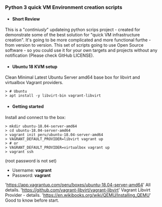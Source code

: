 ### Python 3 quick VM Environment creation scripts
* #### Short Review
This is a "_continiusly_" updateing python scrips project - created for demonstrate some of the best solution for "quick VM infrastructure creation". It's going to be more complicated and more functional furthe - from version to version. This set of scripts going to use Open Source software - so you could use it for your own targets and projects without any notification (Please check GitHub LICENSE).
* #### Ubuntu 18 KVM setup
Clean Minimal Latest Ubuntu Server amd64 base box for libvirt and virtualbox Vagrant providers.

    > # Ubuntu
    > apt install -y libvirt-bin vagrant-libvirt
    
* #### Getting started
Install and connect to the box:

    > mkdir ubuntu-18.04-server-amd64
    > cd ubuntu-18.04-server-amd64
    > vagrant init peru/ubuntu-18.04-server-amd64
    > VAGRANT_DEFAULT_PROVIDER=libvirt vagrant up
    > # or
    > VAGRANT_DEFAULT_PROVIDER=virtualbox vagrant up
    > vagrant ssh
    
(root password is not set)
* Username: __vagrant__
* Password: __vagrant__

'<https://app.vagrantup.com/peru/boxes/ubuntu-18.04-server-amd64>' All details.
'<https://github.com/vagrant-libvirt/vagrant-libvirt>' Vagrant Libvirt Provider - details.
'<https://en.wikibooks.org/wiki/QEMU/Installing_QEMU>' Good to know before start.
